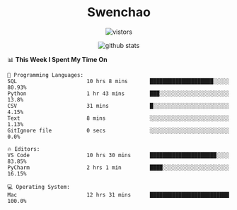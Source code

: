 <h1 align="center">Swenchao</h3>

<p align="center">
  <img src="https://visitor-badge.glitch.me/badge?page_id=Swenchao" alt="vistors" />
</p>

<p align="center">
  <img src="https://github-readme-stats.vercel.app/api?username=Swenchao&count_private=true&show_icons=true&theme=vue-dark&hide_title=true" alt="github stats" />
</p>

<!--START_SECTION:waka-->
📊 **This Week I Spent My Time On** 

```text
💬 Programming Languages: 
SQL                      10 hrs 8 mins       ████████████████████░░░░░   80.93% 
Python                   1 hr 43 mins        ███░░░░░░░░░░░░░░░░░░░░░░   13.8% 
CSV                      31 mins             █░░░░░░░░░░░░░░░░░░░░░░░░   4.15% 
Text                     8 mins              ░░░░░░░░░░░░░░░░░░░░░░░░░   1.13% 
GitIgnore file           0 secs              ░░░░░░░░░░░░░░░░░░░░░░░░░   0.0%

🔥 Editors: 
VS Code                  10 hrs 30 mins      █████████████████████░░░░   83.85% 
PyCharm                  2 hrs 1 min         ████░░░░░░░░░░░░░░░░░░░░░   16.15%

💻 Operating System: 
Mac                      12 hrs 31 mins      █████████████████████████   100.0%

```


<!--END_SECTION:waka-->
